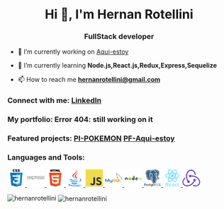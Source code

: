 <h1 align="center">Hi 👋, I'm Hernan Rotellini</h1>
<h3 align="center">FullStack developer</h3>

- 🔭 I’m currently working on [Aqui-estoy](https://github.com/GuidoDealbera/aqui-estoy)

- 🌱 I’m currently learning **Node.js,React.js,Redux,Express,Sequelize**

- 📫 How to reach me **hernanrotellini@gmail.com**

<h3 align="left">Connect with me: <a href="https://www.linkedin.com/in/hernanrotellini/" target="_blank">LinkedIn</a></h3>
<p align="left">
</p>
<h3 align="left">My portfolio: Error 404: still working on it</h3>
<p align="left">
</p>

<h3 align="left">Featured projects: <a href="https://github.com/HernanRotellini/PokeApiHenry" target="_blank">PI-POKEMON</a><span>     </span> <a href="https://github.com/GuidoDealbera/aqui-estoy" target="_blank">PF-Aqui-estoy</a></h3>
<p align="left">
</p>
<h3 align="left">Languages and Tools:</h3>
<p align="left"> <a href="https://www.w3schools.com/css/" target="_blank" rel="noreferrer"> <img src="https://raw.githubusercontent.com/devicons/devicon/master/icons/css3/css3-original-wordmark.svg" alt="css3" width="40" height="40"/> </a> <a href="https://expressjs.com" target="_blank" rel="noreferrer"> <img src="https://raw.githubusercontent.com/devicons/devicon/master/icons/express/express-original-wordmark.svg" alt="express" width="40" height="40"/> </a> <a href="https://www.w3.org/html/" target="_blank" rel="noreferrer"> <img src="https://raw.githubusercontent.com/devicons/devicon/master/icons/html5/html5-original-wordmark.svg" alt="html5" width="40" height="40"/> </a> <a href="https://www.java.com" target="_blank" rel="noreferrer"> <img src="https://raw.githubusercontent.com/devicons/devicon/master/icons/java/java-original.svg" alt="java" width="40" height="40"/> </a> <a href="https://developer.mozilla.org/en-US/docs/Web/JavaScript" target="_blank" rel="noreferrer"> <img src="https://raw.githubusercontent.com/devicons/devicon/master/icons/javascript/javascript-original.svg" alt="javascript" width="40" height="40"/> </a> <a href="https://www.mysql.com/" target="_blank" rel="noreferrer"> <img src="https://raw.githubusercontent.com/devicons/devicon/master/icons/mysql/mysql-original-wordmark.svg" alt="mysql" width="40" height="40"/> </a> <a href="https://nodejs.org" target="_blank" rel="noreferrer"> <img src="https://raw.githubusercontent.com/devicons/devicon/master/icons/nodejs/nodejs-original-wordmark.svg" alt="nodejs" width="40" height="40"/> </a> <a href="https://www.postgresql.org" target="_blank" rel="noreferrer"> <img src="https://raw.githubusercontent.com/devicons/devicon/master/icons/postgresql/postgresql-original-wordmark.svg" alt="postgresql" width="40" height="40"/> </a> <a href="https://reactjs.org/" target="_blank" rel="noreferrer"> <img src="https://raw.githubusercontent.com/devicons/devicon/master/icons/react/react-original-wordmark.svg" alt="react" width="40" height="40"/> </a> <a href="https://redux.js.org" target="_blank" rel="noreferrer"> <img src="https://raw.githubusercontent.com/devicons/devicon/master/icons/redux/redux-original.svg" alt="redux" width="40" height="40"/> </a> </p>

<p><img align="left" src="https://github-readme-stats.vercel.app/api/top-langs?username=hernanrotellini&show_icons=true&theme=dark&title_color=2b00ff&text_color=ffffff&hide_border=true&locale=en&layout=compact" alt="hernanrotellini" /></p>

<p>&nbsp;<img align="center" src="https://github-readme-stats.vercel.app/api?username=hernanrotellini&show_icons=true&theme=dark&title_color=2b00ff&text_color=ffffff&hide_border=true&locale=en" alt="hernanrotellini" /></p>

